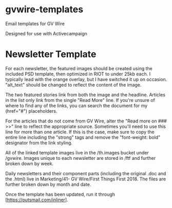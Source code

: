 # gvwire-templates
Email templates for GV Wire

Designed for use with Activecampaign

# Newsletter Template
For each newsletter, the featured images should be created using the included PSD template, then optimized in RIOT to under 25kb each. I typically lead with the orange overlay, but I have switched it up on occasion. "alt_text" should be changed to reflect the content of the image.

The two featured stories link from both the image and the headline. Articles in the list only link from the single "Read More" line. If you're unsure of where to find any of the links, you can search the document for my (href="#") placeholders. 

For the articles that do not come from GV Wire, alter the "Read more on ### >>" line to reflect the appropriate source. Sometimes you'll need to use this line for more than one article. If this is the case, make sure to copy the entire line including the "strong" tags and remove the "font-weight: bold" designator from the link styling.

All of the linked template images live in the /th.images bucket under /gvwire. Images unique to each newsletter are stored in /ftf and further broken down by week.

Daily newsletters and their component parts (including the original .doc and the .html) live in Marketing/41- GV Wire/First Things First 2018. The files are further broken down by month and date.

Once the template has been updated, run it through [https://putsmail.com/inliner].
